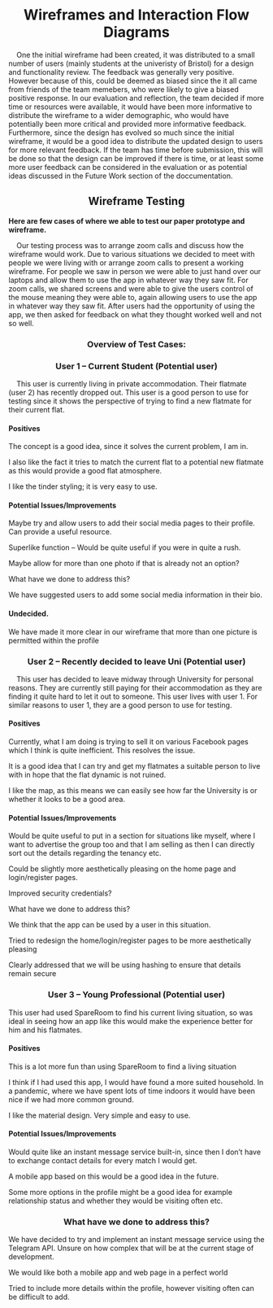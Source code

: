 <h1 align="center">Wireframes and Interaction Flow Diagrams</h1>


<p>&nbsp;&nbsp;&nbsp;&nbsp;One the initial wireframe had been created, it was distributed to a small number of users (mainly students at the univeristy of Bristol) for a design and functionality review. The feedback was generally very positive. However because of this, could be deemed as biased since the it all came from friends of the team memebers, who were likely to give a biased positive response. In our evaluation and reflection, the team decided if more time or resources were available, it would have been more informative to distribute the wireframe to a wider demographic, who would have potentially been more critical and provided more informative feedback. Furthermore, since the design has evolved so much since the initial wireframe, it would be a good idea to distribute the updated design to users for more relevant feedback. If the team has time before submission, this will be done so that the design can be improved if there is time, or at least some more user feedback can be considered in the evaluation or as potential ideas discussed in the Future Work section of the doccumentation.</p>

<h2 align="center">Wireframe Testing</h2>

<p><b>Here are few cases of where we able to test our paper prototype and wireframe.</b></p>

<p>&nbsp;&nbsp;&nbsp;&nbsp;Our testing process was to arrange zoom calls and discuss how the wireframe would work. Due to various situations we decided to meet with people we were living with or arrange zoom calls to present a working wireframe. For people we saw in person we were able to just hand over our laptops and allow them to use the app in whatever way they saw fit. For zoom calls, we shared screens and were able to give the users control of the mouse meaning they were able to, again allowing users to use the app in whatever way they saw fit. After users had the opportunity of using the app, we then asked for feedback on what they thought worked well and not so well.</p>

<h3 align="center">Overview of Test Cases:</h3>

<h3 align="center">User 1 – Current Student (Potential user)</h3>

<p>&nbsp;&nbsp;&nbsp;&nbsp;This user is currently living in private accommodation. Their flatmate (user 2) has recently dropped out. This user is a good person to use for testing since it shows the perspective of trying to find a new flatmate for their current flat.</p>

<h4>Positives</h4>

The concept is a good idea, since it solves the current problem, I am in.

I also like the fact it tries to match the current flat to a potential new flatmate as this would provide a good flat atmosphere.

I like the tinder styling; it is very easy to use.

<h4>Potential Issues/Improvements</h4>

Maybe try and allow users to add their social media pages to their profile. Can provide a useful resource.

Superlike function – Would be quite useful if you were in quite a rush.

Maybe allow for more than one photo if that is already not an option?

What have we done to address this?

We have suggested users to add some social media information in their bio.

<h4>Undecided.</h4>

We have made it more clear in our wireframe that more than one picture is permitted within the profile

<h3 align="center">User 2 – Recently decided to leave Uni (Potential user)</h3>

<p>&nbsp;&nbsp;&nbsp;&nbsp;This user has decided to leave midway through University for personal reasons. They are currently still paying for their accommodation as they are finding it quite hard to let it out to someone. This user lives with user 1. For similar reasons to user 1, they are a good person to use for testing.</p>

<h4>Positives</h4>

Currently, what I am doing is trying to sell it on various Facebook pages which I think is quite inefficient. This resolves the issue.

It is a good idea that I can try and get my flatmates a suitable person to live with in hope that the flat dynamic is not ruined.

I like the map, as this means we can easily see how far the University is or whether it looks to be a good area.

<h4>Potential Issues/Improvements</h4>

<p>Would be quite useful to put in a section for situations like myself, where I want to advertise the group too and that I am selling as then I can directly sort out the details regarding the tenancy etc.</p>

Could be slightly more aesthetically pleasing on the home page and login/register pages.

Improved security credentials?

What have we done to address this?

We think that the app can be used by a user in this situation.

Tried to redesign the home/login/register pages to be more aesthetically pleasing

Clearly addressed that we will be using hashing to ensure that details remain secure

<h3 align="center">User 3 – Young Professional (Potential user)</h3>

This user had used SpareRoom to find his current living situation, so was ideal in seeing how an app like this would make the experience better for him and his flatmates.

<h4>Positives</h4>

This is a lot more fun than using SpareRoom to find a living situation

I think if I had used this app, I would have found a more suited household. In a pandemic, where we have spent lots of time indoors it would have been nice if we had more common ground.

I like the material design. Very simple and easy to use.

<h4>Potential Issues/Improvements</h4>

Would quite like an instant message service built-in, since then I don’t have to exchange contact details for every match I would get.

A mobile app based on this would be a good idea in the future.

Some more options in the profile might be a good idea for example relationship status and whether they would be visiting often etc.

<h3 align="center">What have we done to address this?</h3>

We have decided to try and implement an instant message service using the Telegram API. Unsure on how complex that will be at the current stage of development.

We would like both a mobile app and web page in a perfect world

Tried to include more details within the profile, however visiting often can be difficult to add.
